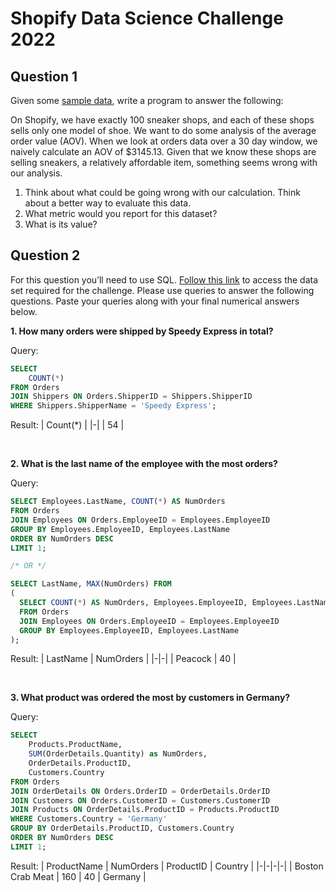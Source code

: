 # Shopify Data Science Challenge 2022

## Question 1

Given some [sample data](https://docs.google.com/spreadsheets/d/16i38oonuX1y1g7C_UAmiK9GkY7cS-64DfiDMNiR41LM/edit#gid=0), write a program to answer the following:

On Shopify, we have exactly 100 sneaker shops, and each of these shops sells only one model of shoe. We want to do some analysis of the average order value (AOV). When we look at orders data over a 30 day window, we naively calculate an AOV of $3145.13. Given that we know these shops are selling sneakers, a relatively affordable item, something seems wrong with our analysis.

1. Think about what could be going wrong with our calculation. Think about a better way to evaluate this data.
2. What metric would you report for this dataset?
3. What is its value?

## Question 2

For this question you’ll need to use SQL. [Follow this link](https://www.w3schools.com/SQL/TRYSQL.ASP?FILENAME=TRYSQL_SELECT_ALL) to access the data set required for the challenge. Please use queries to answer the following questions. Paste your queries along with your final numerical answers below.

**1. How many orders were shipped by Speedy Express in total?**

Query:
```sql
SELECT 
    COUNT(*)
FROM Orders
JOIN Shippers ON Orders.ShipperID = Shippers.ShipperID
WHERE Shippers.ShipperName = 'Speedy Express';
```

Result:
| Count(*) |
|-|
| 54 |

&nbsp;

**2. What is the last name of the employee with the most orders?** 

Query:
```sql
SELECT Employees.LastName, COUNT(*) AS NumOrders 
FROM Orders 
JOIN Employees ON Orders.EmployeeID = Employees.EmployeeID
GROUP BY Employees.EmployeeID, Employees.LastName
ORDER BY NumOrders DESC
LIMIT 1;

/* OR */

SELECT LastName, MAX(NumOrders) FROM
(
  SELECT COUNT(*) AS NumOrders, Employees.EmployeeID, Employees.LastName
  FROM Orders 
  JOIN Employees ON Orders.EmployeeID = Employees.EmployeeID
  GROUP BY Employees.EmployeeID, Employees.LastName
);
```

Result:
| LastName | NumOrders |
|-|-|
| Peacock | 40 | 

&nbsp;

**3. What product was ordered the most by customers in Germany?**

Query:
```sql
SELECT 
    Products.ProductName, 
    SUM(OrderDetails.Quantity) as NumOrders, 
    OrderDetails.ProductID, 
    Customers.Country 
FROM Orders
JOIN OrderDetails ON Orders.OrderID = OrderDetails.OrderID
JOIN Customers ON Orders.CustomerID = Customers.CustomerID
JOIN Products ON OrderDetails.ProductID = Products.ProductID
WHERE Customers.Country = 'Germany'
GROUP BY OrderDetails.ProductID, Customers.Country
ORDER BY NumOrders DESC
LIMIT 1;
```

Result:
| ProductName | NumOrders | ProductID | Country |
|-|-|-|-|
| Boston Crab Meat | 160 | 40 | Germany |